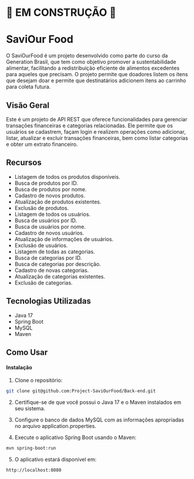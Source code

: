 
# 🚧 EM CONSTRUÇÃO 🚧

# SaviOur Food
O SaviOurFood é um projeto desenvolvido como parte do curso da Generation Brasil, que tem como objetivo promover a sustentabilidade alimentar, facilitando a redistribuição eficiente de alimentos excedentes para aqueles que precisam. O projeto permite que doadores listem os itens que desejam doar e permite que destinatários adicionem itens ao carrinho para coleta futura.

## Visão Geral

Este é um projeto de API REST que oferece funcionalidades para gerenciar transações financeiras e categorias relacionadas. Ele permite que os usuários se cadastrem, façam login e realizem operações como adicionar, listar, atualizar e excluir transações financeiras, bem como listar categorias e obter um extrato financeiro.

## Recursos 
- Listagem de todos os produtos disponíveis.
- Busca de produtos por ID.
- Busca de produtos por nome.
- Cadastro de novos produtos.
- Atualização de produtos existentes.
- Exclusão de produtos.
- Listagem de todos os usuários.
- Busca de usuários por ID.
- Busca de usuários por nome.
- Cadastro de novos usuários.
- Atualização de informações de usuários.
- Exclusão de usuários.
- Listagem de todas as categorias.
- Busca de categorias por ID.
- Busca de categorias por descrição.
- Cadastro de novas categorias.
- Atualização de categorias existentes.
- Exclusão de categorias.

##  Tecnologias Utilizadas
- Java 17
- Spring Boot
- MySQL
- Maven

## Como Usar
#### Instalação
1. Clone o repositório:
```bash
git clone git@github.com:Project-SaviOurFood/Back-end.git
```

2. Certifique-se de que você possui o Java 17 e o Maven instalados em seu sistema.

3. Configure o banco de dados MySQL com as informações apropriadas no arquivo application.properties.

4. Execute o aplicativo Spring Boot usando o Maven:
```bash
mvn spring-boot:run
```

5. O aplicativo estará disponível em: 
```bash
http://localhost:8080
```
